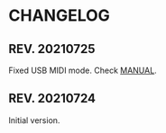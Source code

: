# CHANGELOG

## REV. 20210725

Fixed USB MIDI mode. Check [MANUAL](./MANUAL.md).

## REV. 20210724

Initial version.
